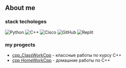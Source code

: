 ## About me
### stack techologes

![Python](https://img.shields.io/badge/python-3670A0?style=for-the-badge&logo=python&logoColor=ffdd54)
![C++](https://img.shields.io/badge/c++-%2300599C.svg?style=for-the-badge&logo=c%2B%2B&logoColor=white)
![Cisco](https://img.shields.io/badge/cisco-%23049fd9.svg?style=for-the-badge&logo=cisco&logoColor=black)
![GitHub](https://img.shields.io/badge/github-%23121011.svg?style=for-the-badge&logo=github&logoColor=white)
![Replit](https://img.shields.io/badge/Replit-DD1200?style=for-the-badge&logo=Replit&logoColor=white)
### my progects
- [cpp_ClassWorkCpp](https://github.com/DanielEzzo/ClassWorkCpp) - классные работы по курсу C++
- [cpp HomeWorkCpp](https://github.com/DanielEzzo/HomeWorkCpp/tree/main) - домашние работы по C++
